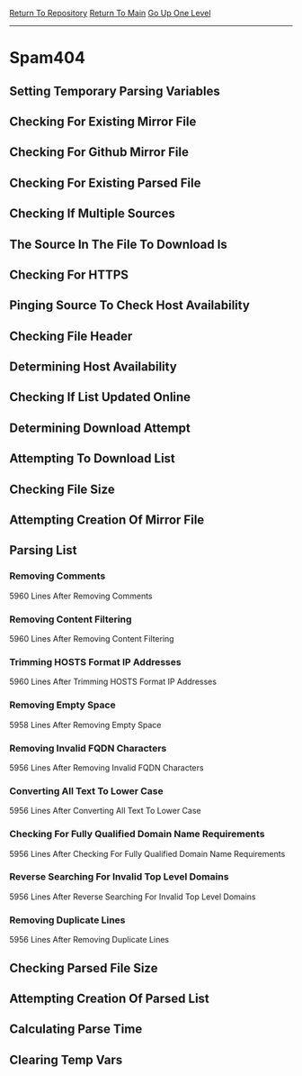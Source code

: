 [Return To Repository](https://github.com/deathbybandaid/piholeparser/)
[Return To Main](https://github.com/deathbybandaid/piholeparser/blob/master/RecentRunLogs/Mainlog.md)
[Go Up One Level](https://github.com/deathbybandaid/piholeparser/blob/master/RecentRunLogs/TopLevelScripts/30-Processing-Blacklists.md)
____________________________________
# Spam404
## Setting Temporary Parsing Variables
## Checking For Existing Mirror File
## Checking For Github Mirror File
## Checking For Existing Parsed File
## Checking If Multiple Sources
## The Source In The File To Download Is
## Checking For HTTPS
## Pinging Source To Check Host Availability
## Checking File Header
## Determining Host Availability
## Checking If List Updated Online
## Determining Download Attempt
## Attempting To Download List
## Checking File Size
## Attempting Creation Of Mirror File
## Parsing List
### Removing Comments
5960 Lines After Removing Comments
### Removing Content Filtering
5960 Lines After Removing Content Filtering
### Trimming HOSTS Format IP Addresses
5960 Lines After Trimming HOSTS Format IP Addresses
### Removing Empty Space
5958 Lines After Removing Empty Space
### Removing Invalid FQDN Characters
5956 Lines After Removing Invalid FQDN Characters
### Converting All Text To Lower Case
5956 Lines After Converting All Text To Lower Case
### Checking For Fully Qualified Domain Name Requirements
5956 Lines After Checking For Fully Qualified Domain Name Requirements
### Reverse Searching For Invalid Top Level Domains
5956 Lines After Reverse Searching For Invalid Top Level Domains
### Removing Duplicate Lines
5956 Lines After Removing Duplicate Lines
## Checking Parsed File Size
## Attempting Creation Of Parsed List
## Calculating Parse Time
## Clearing Temp Vars
